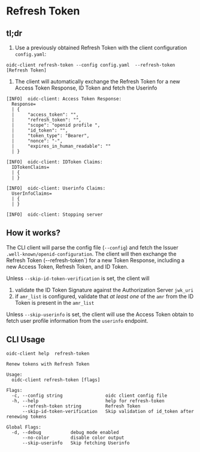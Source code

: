 # Refresh Token

## tl;dr

1. Use a previously obtained Refresh Token with the client configuration `config.yaml`:
```
oidc-client refresh-token --config config.yaml  --refresh-token [Refresh Token]
```
1. The client will automatically exchange the Refresh Token for a new Access Token Response, ID Token and fetch the Userinfo
```
[INFO]  oidc-client: Access Token Response:
  Response=
  | {
  |     "access_token": "",
  |     "refresh_token": "",
  |     "scope": "openid profile ",
  |     "id_token": "",
  |     "token_type": "Bearer",
  |     "nonce": "-",
  |     "expires_in_human_readable": ""
  | }
  
[INFO]  oidc-client: IDToken Claims:
  IDTokenClaims=
  | {
  | }
  
[INFO]  oidc-client: Userinfo Claims:
  UserInfoClaims=
  | {
  | }
  
[INFO]  oidc-client: Stopping server

```

## How it works?

The CLI client will parse the config file (`--config`) and fetch the Issuer `.well-known/openid-configuration`. The client will then exchange the Refresh Token (--refresh-token`) for a new Token Response, including a new Access Token, Refresh Token, and ID Token. 

Unless `--skip-id-token-verification` is set, the client will 

1. validate the ID Token Signature against the Authorization Server `jwk_uri`
1. if `amr_list` is configured, validate that _at least one_ of the `amr` from the ID Token is present in the `amr_list`

Unless `--skip-userinfo` is set, the client will use the Access Token obtain to fetch user profile information from the `userinfo` endpoint.

## CLI Usage

```
oidc-client help  refresh-token
```
```                                    
Renew tokens with Refresh Token

Usage:
  oidc-client refresh-token [flags]

Flags:
  -c, --config string                oidc client config file
  -h, --help                         help for refresh-token
      --refresh-token string         Refresh Token
      --skip-id-token-verification   Skip validation of id_token after renewing tokens

Global Flags:
  -d, --debug           debug mode enabled
      --no-color        disable color output
      --skip-userinfo   Skip fetching Userinfo

```